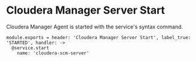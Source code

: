 
# Cloudera Manager Server Start

Cloudera Manager Agent is started with the service's syntax command.

    module.exports = header: 'Cloudera Manager Server Start', label_true: 'STARTED', handler: ->
      @service.start
        name: 'cloudera-scm-server'
